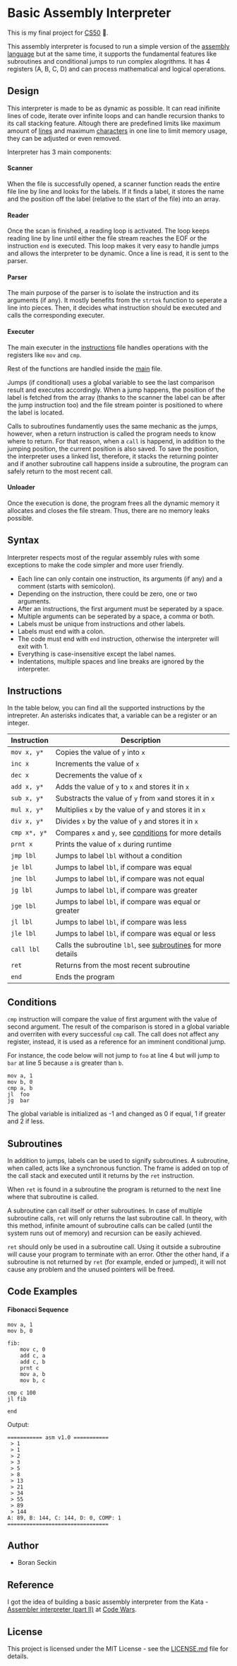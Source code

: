 # Basic Assembly Interpreter

This is my final project for [CS50](https://cs50.harvard.edu/x/2020/project/) 🎉.

This assembly interpreter is focused to run a simple version of the [assembly language](https://wikipedia.org/wiki/Assembly_language) but at the same time, it supports the fundamental features like subroutines and conditional jumps to run complex alogrithms. It has 4 registers (A, B, C, D) and can process mathematical and logical operations.

## Design
This interpreter is made to be as dynamic as possible. It can read inifinite lines of code, iterate over infinite loops and can handle recursion thanks to its call stacking feature. Altough there are predefined limits like maximum amount of [lines](instructions.h#L7) and maximum [characters](instructions.h#L8) in one line to limit memory usage, they can be adjusted or even removed.

Interpreter has 3 main components:
#### Scanner
When the file is successfully opened, a scanner function reads the entire file line by line and looks for the labels. If it finds a label, it stores the name and the position off the label (relative to the start of the file) into an array.

#### Reader
Once the scan is finished, a reading loop is activated. The loop keeps reading line by line until either the file stream reaches the EOF or the instruction `end` is executed. This loop makes it very easy to handle jumps and allows the interpreter to be dynamic. Once a line is read, it is sent to the parser.

#### Parser
The main purpose of the parser is to isolate the instruction and its arguments (if any). It mostly benefits from the `strtok` function to seperate a line into pieces. Then, it decides what instruction should be executed and calls the corresponding executer.

#### Executer
The main executer in the [instructions](instructions.c#L17) file handles operations with the registers like `mov` and `cmp`. 

Rest of the functions are handled inside the [main](asm.c) file.

Jumps (if conditional) uses a global variable to see the last comparison result and executes accordingly. When a jump happens, the position of the label is fetched from the array (thanks to the scanner the label can be after the jump instruction too) and the file stream pointer is positioned to where the label is located.

Calls to subroutines fundamently uses the same mechanic as the jumps, however, when a return instruction is called the program needs to know where to return. For that reason, when a `call` is happend, in addition to the jumping position, the current position is also saved. To save the position, the interpreter uses a linked list, therefore, it stacks the returning pointer and if another subroutine call happens inside a subroutine, the program can safely return to the most recent call.

#### Unloader
Once the execution is done, the program frees all the dynamic memory it allocates and closes the file stream. Thus, there are no memory leaks possible.

## Syntax

Interpreter respects most of the regular assembly rules with some exceptions to make the code simpler and more user friendly.
- Each line can only contain one instruction, its arguments (if any) and a comment (starts with semicolon).
- Depending on the instruction, there could be zero, one or two arguments.
- After an instructions, the first argument must be seperated by a space.
- Multiple arguments can be seperated by a space, a comma or both.
- Labels must be unique from instructions and other labels.
- Labels must end with a colon.
- The code must end with `end` instruction, otherwise the interpreter will exit with 1.
- Everything is case-insensitive except the label names.
- Indentations, multiple spaces and line breaks are ignored by the interpreter.

## Instructions

In the table below, you can find all the supported instructions by the intrepreter. An asterisks indicates that, a variable can be a register or an integer.

| Instruction | Description |
| ----------- | ----------- |
| `mov x, y*` | Copies the value of `y` into `x` |
| `inc x`     | Increments the value of `x` |
| `dec x`     | Decrements the value of `x` |
| `add x, y*` | Adds the value of `y` to `x` and stores it in `x` |
| `sub x, y*` | Substracts the value of `y` from `x`and stores it in `x` |
| `mul x, y*` | Multiplies `x` by the value of `y` and stores it in `x` |
| `div x, y*` | Divides `x` by the value of `y` and stores it in `x` |
| `cmp x*, y*`| Compares `x` and `y`, see [conditions](#conditions) for more details |
| `prnt x`    | Prints the value of `x` during runtime |
| `jmp lbl`   | Jumps to label `lbl` without a condition |
| `je lbl`    | Jumps to label `lbl`, if compare was equal |
| `jne lbl`   | Jumps to label `lbl`, if compare was not equal |
| `jg lbl`    | Jumps to label `lbl`, if compare was greater |
| `jge lbl`   | Jumps to label `lbl`, if compare was equal or greater |
| `jl lbl`    | Jumps to label `lbl`, if compare was less |
| `jle lbl`   | Jumps to label `lbl`, if compare was equal or less |
| `call lbl`  | Calls the subroutine `lbl`, see [subroutines](#subroutines) for more details |
| `ret`       | Returns from the most recent subroutine |
| `end`       | Ends the program |

## Conditions
`cmp` instruction will compare the value of first argument with the value of second argument. The result of the comparison is stored in a global variable and overriten with every successful `cmp` call. The call does not affect any register, instead, it is used as a reference for an imminent conditional jump.

For instance, the code below will not jump to `foo` at line 4 but will jump to `bar` at line 5 because `a` is greater than `b`.
```
mov a, 1
mov b, 0
cmp a, b
jl  foo
jg  bar
```

The global variable is initialized as -1 and changed as 0 if equal, 1 if greater and 2 if less.

## Subroutines
In addition to jumps, labels can be used to signify subroutines. A subroutine, when called, acts like a synchronous function. The frame is added on top of the call stack and executed until it returns by the `ret` instruction.

When `ret` is found in a subroutine the program is returned to the next line where that subroutine is called.

A subroutine can call itself or other subroutines. In case of multiple subroutine calls, `ret` will only returns the last subroutine call. In theory, with this method, infinite amount of subroutine calls can be called (until the system runs out of memory) and recursion can be easily achieved.

`ret` should only be used in a subroutine call. Using it outside a subroutine will cause your program to terminate with an error. Other the other hand, if a subroutine is not returned by `ret` (for example, ended or jumped), it will not cause any problem and the unused pointers will be freed.

## Code Examples
#### Fibonacci Sequence
```
mov a, 1
mov b, 0

fib:
    mov c, 0
    add c, a
    add c, b
    prnt c
    mov a, b
    mov b, c

cmp c 100
jl fib

end
```
Output:
```
=========== asm v1.0 ===========
 > 1
 > 1
 > 2
 > 3
 > 5
 > 8
 > 13
 > 21
 > 34
 > 55
 > 89
 > 144
A: 89, B: 144, C: 144, D: 0, COMP: 1
================================
```

## Author
- Boran Seckin

## Reference
I got the idea of building a basic assembly interpreter from the Kata - [Assembler interpreter (part II)](https://www.codewars.com/kata/58e61f3d8ff24f774400002c/c) at [Code Wars](https://www.codewars.com/).

## License
This project is licensed under the MIT License - see the [LICENSE.md](LICENSE.md) file for details.
